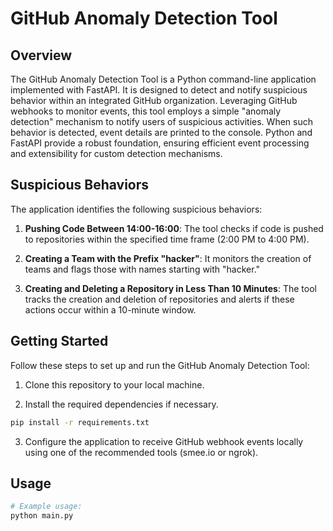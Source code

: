 # GitHub Anomaly Detection Tool

## Overview

The GitHub Anomaly Detection Tool is a Python command-line application implemented with FastAPI. It is designed to detect and notify suspicious behavior within an integrated GitHub organization. Leveraging GitHub webhooks to monitor events, this tool employs a simple "anomaly detection" mechanism to notify users of suspicious activities. When such behavior is detected, event details are printed to the console. Python and FastAPI provide a robust foundation, ensuring efficient event processing and extensibility for custom detection mechanisms.

## Suspicious Behaviors

The application identifies the following suspicious behaviors:

1. **Pushing Code Between 14:00-16:00**: The tool checks if code is pushed to repositories within the specified time
   frame (2:00 PM to 4:00 PM).

2. **Creating a Team with the Prefix "hacker"**: It monitors the creation of teams and flags those with names starting
   with "hacker."

3. **Creating and Deleting a Repository in Less Than 10 Minutes**: The tool tracks the creation and deletion of
   repositories and alerts if these actions occur within a 10-minute window.

## Getting Started

Follow these steps to set up and run the GitHub Anomaly Detection Tool:

1. Clone this repository to your local machine.

2. Install the required dependencies if necessary.

```bash
pip install -r requirements.txt
```

3. Configure the application to receive GitHub webhook events locally using one of the recommended tools (smee.io or
   ngrok).

## Usage

```bash
# Example usage:
python main.py
